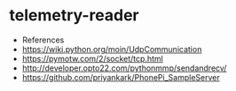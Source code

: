 # telemetry-reader





- References
- https://wiki.python.org/moin/UdpCommunication
- https://pymotw.com/2/socket/tcp.html
- http://developer.opto22.com/pythonmmp/sendandrecv/
- https://github.com/priyankark/PhonePi_SampleServer
